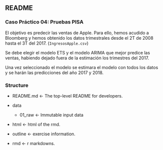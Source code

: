 ## README

### Caso Práctico 04: Pruebas PISA

El objetivo es predecir las ventas de Apple. Para ello, hemos acudido a Bloomberg y hemos obtenido los datos trimestrales desde el 2T de 2008 hasta el 3T del 2017. (`IngresosApple.csv`)

Se debe elegir el modelo ETS y el modelo ARIMA que mejor predice las ventas, habiendo dejado fuera de la estimación los trimestres del 2017.

Una vez seleccionado el modelo se estimara el modelo con todos los datos y se harán las predicciones del año 2017 y 2018.

### Structure

- README.md <- The top-level README for developers.

- data

	- 01_raw <- Immutable input data


- html <- html of the rmd.

- outline <- exercise information.

- rmd <- r markdowns.